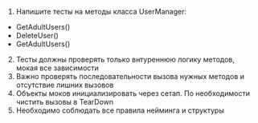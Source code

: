 1. Напишите тесты на методы класса UserManager:
- GetAdultUsers()
- DeleteUser()
- GetAdultUsers()
2. Тесты должны проверять только внтуреннюю логику методов, мокая все зависимости
3. Важно проверять последовательности вызова нужных методов и отсутствие лишних вызовов
4. Объекты моков инициализировать через сетап. По необходимости чистить вызовы в TearDown
5. Необходимо соблюдать все правила нейминга и структуры